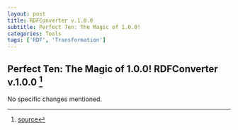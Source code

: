 ```yaml
---
layout: post
title: RDFConverter v.1.0.0
subtitle: Perfect Ten: The Magic of 1.0.0!
categories: Tools
tags: ['RDF', 'Transformation']
---
```


## Perfect Ten: The Magic of 1.0.0! RDFConverter v.1.0.0 [^fn1]

No specific changes mentioned.

[^fn1]: [source](-https://github.com/Mat-O-Lab/RDFConverter/compare/v.0.9.9...v.1.0.0)